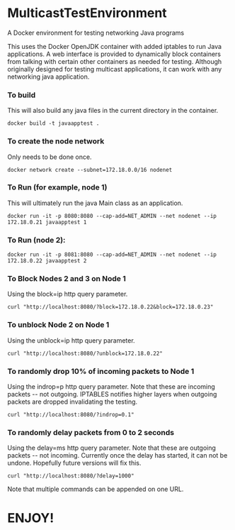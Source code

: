 # MulticastTestEnvironment
A Docker environment for testing networking Java programs

This uses the Docker OpenJDK container with added iptables to run Java applications.  A web interface is provided to dynamically block containers from talking with certain other containers as needed for testing.  Although originally designed for testing multicast applications, it can work with any networking java application.

### To build
This will also build any java files in the current directory in the container.

`docker build -t javaapptest . `

### To create the node network
Only needs to be done once.

`docker network create --subnet=172.18.0.0/16 nodenet `


### To Run (for example, node 1)
This will ultimately run the java Main class as an application.

`docker run -it -p 8080:8080 --cap-add=NET_ADMIN --net nodenet --ip 172.18.0.21 javaapptest 1 `

### To Run (node 2):
`docker run -it -p 8081:8080 --cap-add=NET_ADMIN --net nodenet --ip 172.18.0.22 javaapptest 2 `

### To Block Nodes 2 and 3 on Node 1
Using the block=ip http query parameter.

`curl "http://localhost:8080/?block=172.18.0.22&block=172.18.0.23" `

### To unblock Node 2 on Node 1
Using the unblock=ip http query parameter.

`curl "http://localhost:8080/?unblock=172.18.0.22" `

### To randomly drop 10% of incoming packets to Node 1
Using the indrop=p http query parameter.  Note that these are incoming packets -- not outgoing.  IPTABLES notifies higher layers when outgoing packets are dropped invalidating the testing.

`curl "http://localhost:8080/?indrop=0.1" `

### To randomly delay packets from 0 to 2 seconds
Using the delay=ms http query parameter.  Note that these are outgoing packets -- not incoming.  Currently once the delay has started, it can not be undone.  Hopefully future versions will fix this.  

`curl "http://localhost:8080/?delay=1000" `

Note that multiple commands can be appended on one URL.

# ENJOY!

